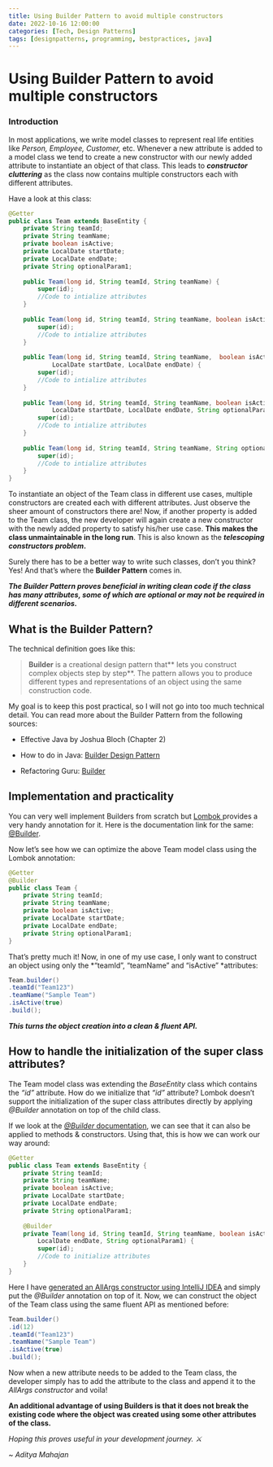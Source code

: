 ```yaml
---
title: Using Builder Pattern to avoid multiple constructors
date: 2022-10-16 12:00:00
categories: [Tech, Design Patterns]
tags: [designpatterns, programming, bestpractices, java]
---
```


# Using Builder Pattern to avoid multiple constructors

### Introduction

In most applications, we write model classes to represent real life entities like *Person, Employee, Customer,* etc. Whenever a new attribute is added to a model class we tend to create a new constructor with our newly added attribute to instantiate an object of that class. This leads to ***constructor cluttering*** as the class now contains multiple constructors each with different attributes.

Have a look at this class:

```java
@Getter
public class Team extends BaseEntity {
	private String teamId;
	private String teamName;
	private boolean isActive;
	private LocalDate startDate;
	private LocalDate endDate;
	private String optionalParam1;
	
	public Team(long id, String teamId, String teamName) {
		super(id);
		//Code to intialize attributes
	}
	
	public Team(long id, String teamId, String teamName, boolean isActive) {
		super(id);
		//Code to intialize attributes
	}
	
	public Team(long id, String teamId, String teamName,  boolean isActive, 
		    LocalDate startDate, LocalDate endDate) {
		super(id);
		//Code to intialize attributes
	}
	
	public Team(long id, String teamId, String teamName, boolean isActive, 
		    LocalDate startDate, LocalDate endDate, String optionalParam1) {
		super(id);
		//Code to intialize attributes
	}
	
	public Team(long id, String teamId, String teamName, String optionalParam1) {
		super(id);
		//Code to intialize attributes
	}
}

```

To instantiate an object of the Team class in different use cases, multiple constructors are created each with different attributes. Just observe the sheer amount of constructors there are! Now, if another property is added to the Team class, the new developer will again create a new constructor with the newly added property to satisfy his/her use case. **This makes the class unmaintainable in the long run**. This is also known as the ***telescoping constructors problem*.**

Surely there has to be a better way to write such classes, don’t you think? Yes! And that’s where the **Builder Pattern** comes in.

***The Builder Pattern proves beneficial in writing clean code if the class has many attributes, some of which are optional or may not be required in different scenarios.***

## What is the Builder Pattern?

The technical definition goes like this:
> **Builder** is a creational design pattern that** lets you construct complex objects step by step**. The pattern allows you to produce different types and representations of an object using the same construction code.

My goal is to keep this post practical, so I will not go into too much technical detail. You can read more about the Builder Pattern from the following sources:

* Effective Java by Joshua Bloch (Chapter 2)

* How to do in Java: [Builder Design Pattern](https://howtodoinjava.com/design-patterns/creational/builder-pattern-in-java/)

* Refactoring Guru: [Builder](https://refactoring.guru/design-patterns/builder)

## Implementation and practicality

You can very well implement Builders from scratch but [Lombok ](https://projectlombok.org/)provides a very handy annotation for it. Here is the documentation link for the same: [@Builder](https://projectlombok.org/features/Builder).

Now let’s see how we can optimize the above Team model class using the Lombok annotation:

```java
@Getter
@Builder
public class Team {
	private String teamId;
	private String teamName;
	private boolean isActive;
	private LocalDate startDate;
	private LocalDate endDate;
	private String optionalParam1;
}
```

That’s pretty much it! Now, in one of my use case, I only want to construct an object using only the *“teamId”, “teamName” and “isActive” *attributes:

```java
Team.builder()
.teamId("Team123")
.teamName("Sample Team")
.isActive(true)
.build();
```

***This turns the object creation into a clean & fluent API.***

## How to handle the initialization of the super class attributes?

The Team model class was extending the *BaseEntity* class which contains the *“id”* attribute. How do we initialize that *“id”* attribute? Lombok doesn’t support the initialization of the super class attributes directly by applying *@Builder* annotation on top of the child class.

If we look at the [*@Builder* documentation](https://projectlombok.org/features/Builder), we can see that it can also be applied to methods & constructors. Using that, this is how we can work our way around:

```java
@Getter
public class Team extends BaseEntity {
	private String teamId;
	private String teamName;
	private boolean isActive;
	private LocalDate startDate;
	private LocalDate endDate;
	private String optionalParam1;
	
	@Builder
	private Team(long id, String teamId, String teamName, boolean isActive, LocalDate startDate,
		LocalDate endDate, String optionalParam1) {
		super(id);
		//Code to initialize attributes
	}
}
```

Here I have [generated an AllArgs constructor using IntelliJ IDEA](https://www.jetbrains.com/idea/guide/tips/generate-getters-and-setters/) and simply put the *@Builder* annotation on top of it. Now, we can construct the object of the Team class using the same fluent API as mentioned before:

```java
Team.builder()
.id(12)
.teamId("Team123")
.teamName("Sample Team")
.isActive(true)
.build();
```

Now when a new attribute needs to be added to the Team class, the developer simply has to add the attribute to the class and append it to the *AllArgs constructor* and voila!

**An additional advantage of using Builders is that it does not break the existing code where the object was created using some other attributes of the class.**

*Hoping this proves useful in your development journey. ⚔️*

*~ Aditya Mahajan*